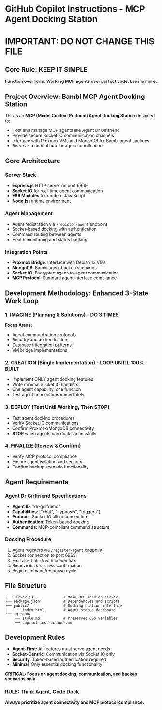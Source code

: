 # GitHub Copilot Instructions - MCP Agent Docking Station

# **IMPORTANT: DO NOT CHANGE THIS FILE**

## Core Rule: KEEP IT SIMPLE

**Function over form. Working MCP agents over perfect code. Less is more.**

## Project Overview: Bambi MCP Agent Docking Station

This is an **MCP (Model Context Protocol) Agent Docking Station** designed to:
- Host and manage MCP agents like Agent Dr Girlfriend
- Provide secure Socket.IO communication channels
- Interface with Proxmox VMs and MongoDB for Bambi agent backups
- Serve as a central hub for agent coordination

## Core Architecture

### Server Stack
- **Express.js** HTTP server on port 6969
- **Socket.IO** for real-time agent communication
- **ES6 Modules** for modern JavaScript
- **Node.js** runtime environment

### Agent Management
- Agent registration via `/register-agent` endpoint
- Socket-based docking with authentication
- Command routing between agents
- Health monitoring and status tracking

### Integration Points
- **Proxmox Bridge**: Interface with Debian 13 VMs
- **MongoDB**: Bambi agent backup scenarios
- **Socket.IO**: Encrypted agent-to-agent communication
- **MCP Protocol**: Standard agent interface compliance

## Development Methodology: Enhanced 3-State Work Loop

### 1. IMAGINE (Planning & Solutions) - **DO 3 TIMES**
**Focus Areas:**
- Agent communication protocols
- Security and authentication
- Database integration patterns
- VM bridge implementations

### 2. CREATION (Single Implementation) - **LOOP UNTIL 100% BUILT**
- Implement ONLY agent docking features
- Write minimal Socket.IO handlers
- One agent capability, one function
- Test agent connections immediately

### 3. DEPLOY (Test Until Working, Then STOP)
- Test agent docking procedures
- Verify Socket.IO communications
- Confirm Proxmox/MongoDB connectivity
- **STOP** when agents can dock successfully

### 4. FINALIZE (Review & Confirm)
- Verify MCP protocol compliance
- Ensure agent isolation and security
- Confirm backup scenario functionality

## Agent Requirements

### Agent Dr Girlfriend Specifications
- **Agent ID**: "dr-girlfriend"
- **Capabilities**: ["chat", "hypnosis", "triggers"]
- **Protocol**: Socket.IO client connection
- **Authentication**: Token-based docking
- **Commands**: MCP-compliant command structure

### Docking Procedure
1. Agent registers via `/register-agent` endpoint
2. Socket connection to port 6969
3. Emit `agent-dock` with credentials
4. Receive `dock-success` confirmation
5. Begin command/response cycle

## File Structure
```
├── server.js              # Main MCP docking server
├── package.json           # Dependencies and scripts
├── public/                # Docking station interface
│   └── index.html         # Agent status dashboard
└── .github/
    ├── style.md           # Preserved CSS variables
    └── copilot-instructions.md
```

## Development Rules
- **Agent-First**: All features must serve agent needs
- **Socket-Centric**: Communication via Socket.IO only
- **Security**: Token-based authentication required
- **Minimal**: Only essential docking functionality

**CRITICAL: Focus on agent docking, communication, and backup scenarios only.**

### RULE: Think Agent, Code Dock
**Always prioritize agent connectivity and MCP protocol compliance.**
